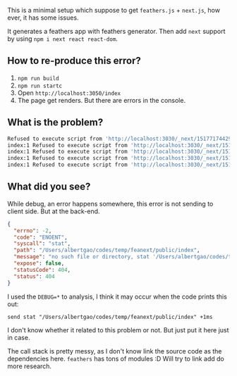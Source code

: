 This is a minimal setup which suppose to get `feathers.js` + `next.js`, how ever, it has some issues.

It generates a feathers app with feathers generator. Then add `next` support by using `npm i next react react-dom`.

## How to re-produce this error?

1. `npm run build`
2. `npm run startc`
3. Open `http://localhost:3050/index`
4. The page get renders. But there are errors in the console.

## What is the problem?

```bash
Refused to execute script from 'http://localhost:3030/_next/1517717442914/manifest.js' because its MIME type ('text/html') is not executable, and strict MIME type checking is enabled.
index:1 Refused to execute script from 'http://localhost:3030/_next/1517717442914/commons.js' because its MIME type ('text/html') is not executable, and strict MIME type checking is enabled.
index:1 Refused to execute script from 'http://localhost:3030/_next/1517717442914/main.js' because its MIME type ('text/html') is not executable, and strict MIME type checking is enabled.
index:1 Refused to execute script from 'http://localhost:3030/_next/1517717442914/page/index.js' because its MIME type ('text/html') is not executable, and strict MIME type checking is enabled.
index:1 Refused to execute script from 'http://localhost:3030/_next/1517717442914/page/_error.js' because its MIME type ('text/html') is not executable, and strict MIME type checking is enabled.
```

## What did you see?

While debug, an error happens somewhere, this error is not sending to client side. But at the back-end.

```json
{
  "errno": -2,
  "code": "ENOENT",
  "syscall": "stat",
  "path": "/Users/albertgao/codes/temp/feanext/public/index",
  "message": "no such file or directory, stat '/Users/albertgao/codes/temp/feanext/public/index'",
  "expose": false,
  "statusCode": 404,
  "status": 404
}
```

I used the `DEBUG=*` to analysis, I think it may occur when the code prints this out:

`send stat "/Users/albertgao/codes/temp/feanext/public/index" +1ms`

I don't know whether it related to this problem or not. But just put it here just in case.

The call stack is pretty messy, as I don't know link the source code as the dependencies here. `feathers` has tons of modules :D Will try to link add do more research.
